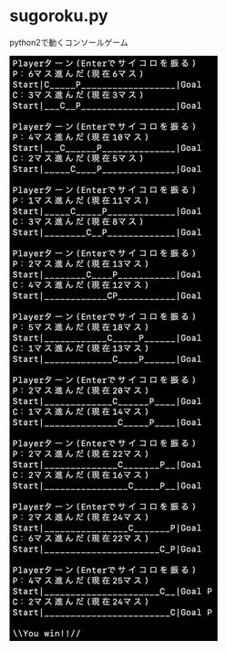 # sugoroku.py
python2で動くコンソールゲーム

![image](https://github.com/kuritaro1122/sugoroku.py/blob/main/image.png)
